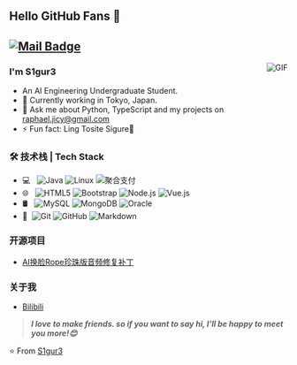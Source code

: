 ## Hello GitHub Fans 👋
[![Mail Badge](https://img.shields.io/badge/-raphael.jicy@gmail.com-c14438?style=flat&logo=Gmail&logoColor=white&link=mailto:raphael.jicy@gmail.com)](mailto:raphael.jicy@gmail.com)
---
<img align="right" alt="GIF" src="https://raw.githubusercontent.com/JoeyBling/JoeyBling/master/pic/pusheencode.gif" />

### I'm S1gur3

- An AI Engineering Undergraduate Student.
- 🌱 Currently working in Tokyo, Japan.
- 💬 Ask me about Python, TypeScript and my projects on [raphael.jicy@gmail.com](mailto:raphael.jicy@gmail.com)
- ⚡ Fun fact: Ling Tosite Sigure🎸

### 🛠 技术栈 | Tech Stack

- 💻 &#160; ![Java](https://img.shields.io/badge/-Java-333333?style=flat&logo=Java&logoColor=007396)
![Linux](https://img.shields.io/badge/-Linux-333333?style=flat&logo=Linux&logoColor=FCC624)
![聚合支付](https://img.shields.io/badge/-聚合支付-333333?style=flat&logo=payoneer&logoColor=FF4800)
- 🌐 &#160; ![HTML5](https://img.shields.io/badge/-HTML5-333333?style=flat&logo=HTML5)
![Bootstrap](https://img.shields.io/badge/-Bootstrap-333333?style=flat&logo=bootstrap&logoColor=563D7C)
![Node.js](https://img.shields.io/badge/-Node.js-333333?style=flat&logo=node.js)
![Vue.js](https://img.shields.io/badge/-VueJS-333333?style=flat&logo=Vue.js)
- 🛢 &#160; ![MySQL](https://img.shields.io/badge/-MySQL-333333?style=flat&logo=mysql)
![MongoDB](https://img.shields.io/badge/-MongoDB-333333?style=flat&logo=mongodb)
![Oracle](https://img.shields.io/badge/-Oracle-333333?style=flat&logo=Oracle)
- 🔧 &#160;![Git](https://img.shields.io/badge/-Git-333333?style=flat&logo=git)
![GitHub](https://img.shields.io/badge/-GitHub-333333?style=flat&logo=github)
![Markdown](https://img.shields.io/badge/-Markdown-333333?style=flat&logo=markdown)

### 开源项目
- [AI换脸Rope珍珠版音频修复补丁]([https://github.com/S1gur3/Rope-audio-patch])

### 关于我
- [Bilibili]([https://space.bilibili.com/477407475])

> ***I love to make friends. so if you want to say hi, I'll be happy to meet you more!😊***

⭐️ From [S1gur3]([https://github.com/S1gur3])
